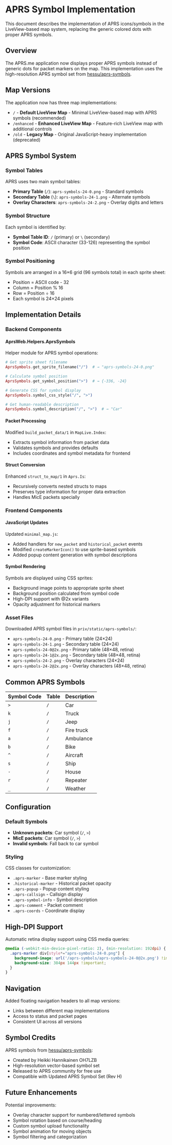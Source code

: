 # APRS Symbol Implementation

This document describes the implementation of APRS icons/symbols in the LiveView-based map system, replacing the generic colored dots with proper APRS symbols.

## Overview

The APRS.me application now displays proper APRS symbols instead of generic dots for packet markers on the map. This implementation uses the high-resolution APRS symbol set from [hessu/aprs-symbols](https://github.com/hessu/aprs-symbols).

## Map Versions

The application now has three map implementations:

- `/` - **Default LiveView Map** - Minimal LiveView-based map with APRS symbols (recommended)
- `/enhanced` - **Enhanced LiveView Map** - Feature-rich LiveView map with additional controls
- `/old` - **Legacy Map** - Original JavaScript-heavy implementation (deprecated)

## APRS Symbol System

### Symbol Tables

APRS uses two main symbol tables:

- **Primary Table** (`/`): `aprs-symbols-24-0.png` - Standard symbols
- **Secondary Table** (`\`): `aprs-symbols-24-1.png` - Alternate symbols
- **Overlay Characters**: `aprs-symbols-24-2.png` - Overlay digits and letters

### Symbol Structure

Each symbol is identified by:
- **Symbol Table ID**: `/` (primary) or `\` (secondary)
- **Symbol Code**: ASCII character (33-126) representing the symbol position

### Symbol Positioning

Symbols are arranged in a 16×6 grid (96 symbols total) in each sprite sheet:
- Position = ASCII code - 32
- Column = Position % 16
- Row = Position ÷ 16
- Each symbol is 24×24 pixels

## Implementation Details

### Backend Components

#### AprsWeb.Helpers.AprsSymbols

Helper module for APRS symbol operations:

```elixir
# Get sprite sheet filename
AprsSymbols.get_sprite_filename("/")  # → "aprs-symbols-24-0.png"

# Calculate symbol position
AprsSymbols.get_symbol_position(">")  # → {-336, -24}

# Generate CSS for symbol display
AprsSymbols.symbol_css_style("/", ">")

# Get human-readable description
AprsSymbols.symbol_description("/", ">")  # → "Car"
```

#### Packet Processing

Modified `build_packet_data/1` in `MapLive.Index`:
- Extracts symbol information from packet data
- Validates symbols and provides defaults
- Includes coordinates and symbol metadata for frontend

#### Struct Conversion

Enhanced `struct_to_map/1` in `Aprs.Is`:
- Recursively converts nested structs to maps
- Preserves type information for proper data extraction
- Handles MicE packets specially

### Frontend Components

#### JavaScript Updates

Updated `minimal_map.js`:
- Added handlers for `new_packet` and `historical_packet` events
- Modified `createMarkerIcon()` to use sprite-based symbols
- Added popup content generation with symbol descriptions

#### Symbol Rendering

Symbols are displayed using CSS sprites:
- Background image points to appropriate sprite sheet
- Background position calculated from symbol code
- High-DPI support with @2x variants
- Opacity adjustment for historical markers

### Asset Files

Downloaded APRS symbol files in `priv/static/aprs-symbols/`:
- `aprs-symbols-24-0.png` - Primary table (24×24)
- `aprs-symbols-24-1.png` - Secondary table (24×24)
- `aprs-symbols-24-0@2x.png` - Primary table (48×48, retina)
- `aprs-symbols-24-1@2x.png` - Secondary table (48×48, retina)
- `aprs-symbols-24-2.png` - Overlay characters (24×24)
- `aprs-symbols-24-2@2x.png` - Overlay characters (48×48, retina)

## Common APRS Symbols

| Symbol Code | Table | Description |
|-------------|-------|-------------|
| `>`         | `/`   | Car         |
| `k`         | `/`   | Truck       |
| `j`         | `/`   | Jeep        |
| `f`         | `/`   | Fire truck  |
| `a`         | `/`   | Ambulance   |
| `b`         | `/`   | Bike        |
| `^`         | `/`   | Aircraft    |
| `s`         | `/`   | Ship        |
| `-`         | `/`   | House       |
| `r`         | `/`   | Repeater    |
| `_`         | `/`   | Weather     |

## Configuration

### Default Symbols

- **Unknown packets**: Car symbol (`/`, `>`)
- **MicE packets**: Car symbol (`/`, `>`)
- **Invalid symbols**: Fall back to car symbol

### Styling

CSS classes for customization:
- `.aprs-marker` - Base marker styling
- `.historical-marker` - Historical packet opacity
- `.aprs-popup` - Popup content styling
- `.aprs-callsign` - Callsign display
- `.aprs-symbol-info` - Symbol description
- `.aprs-comment` - Packet comment
- `.aprs-coords` - Coordinate display

## High-DPI Support

Automatic retina display support using CSS media queries:
```css
@media (-webkit-min-device-pixel-ratio: 2), (min-resolution: 192dpi) {
  .aprs-marker div[style*="aprs-symbols-24-0.png"] {
    background-image: url('/aprs-symbols/aprs-symbols-24-0@2x.png') !important;
    background-size: 384px 144px !important;
  }
}
```

## Navigation

Added floating navigation headers to all map versions:
- Links between different map implementations
- Access to status and packet pages
- Consistent UI across all versions

## Symbol Credits

APRS symbols from [hessu/aprs-symbols](https://github.com/hessu/aprs-symbols):
- Created by Heikki Hannikainen OH7LZB
- High-resolution vector-based symbol set
- Released to APRS community for free use
- Compatible with Updated APRS Symbol Set (Rev H)

## Future Enhancements

Potential improvements:
- Overlay character support for numbered/lettered symbols
- Symbol rotation based on course/heading
- Custom symbol upload functionality
- Symbol animation for moving objects
- Symbol filtering and categorization